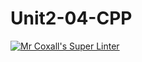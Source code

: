 # Unit2-04-CPP
[![Mr Coxall's Super Linter](https://github.com/ICS3U-C-Programming-Christopher-El-Murr/Unit2-04-CPP/workflows/Mr%20Coxall's%20Super%20Linter/badge.svg)](https://github.com/ICS3U-C-Programming-Christopher-El-Murr/Unit2-04-CPP/actions/)
